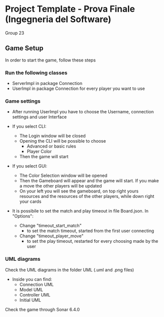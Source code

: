 # Project Template - Prova Finale (Ingegneria del Software)
Group 23
## Game Setup
In order to start the game, follow these steps

### Run the following classes
- ServerImpl in package Connection
- UserImpl in package Connection for every player you want to use

### Game settings
  * After running UserImpl you have to choose the Username, connection settings and user Interface
  * If you select CLI:
    + The Login window will be closed
    + Opening the CLI will be possible to choose
        - Advanced or basic rules
        - Player Color
    + Then the game will start
  
  * If you select GUI:
    + The Color Selection window will be opened
    + Then the Gameboard will appear and the game will start. If you make a move the other players will be updated
    + On your left you will see the gameboard, on top right yours resources and the resources of the other players, while down right your cards
     

  * It is possibile to set the match and play timeout in file Board.json. In "Options":
    + Change "timeout_start_match"
        - to set the match timeout, started from the first user connecting
    + Change "timeout_player_move"
        - to set the play timeout, restarted for every choosing made by the user
  
### UML diagrams
  Check the UML diagrams in the folder UML (.uml and .png files)
  * Inside you can find:
    + Connection UML
    + Model UML
    + Controller UML
    + Initial UML
    
    
    
Check the game through Sonar 6.4.0